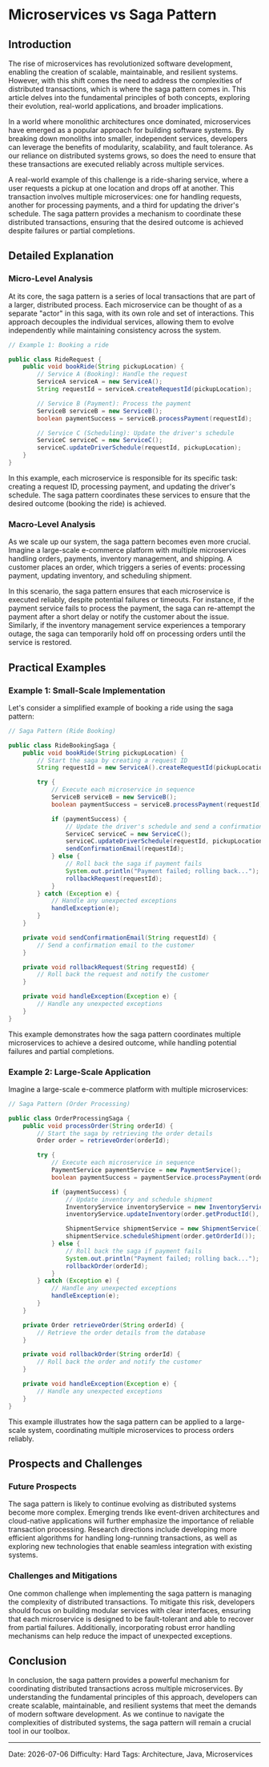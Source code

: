# Microservices vs Saga Pattern
## Introduction
The rise of microservices has revolutionized software development, enabling the creation of scalable, maintainable, and resilient systems. However, with this shift comes the need to address the complexities of distributed transactions, which is where the saga pattern comes in. This article delves into the fundamental principles of both concepts, exploring their evolution, real-world applications, and broader implications.

In a world where monolithic architectures once dominated, microservices have emerged as a popular approach for building software systems. By breaking down monoliths into smaller, independent services, developers can leverage the benefits of modularity, scalability, and fault tolerance. As our reliance on distributed systems grows, so does the need to ensure that these transactions are executed reliably across multiple services.

A real-world example of this challenge is a ride-sharing service, where a user requests a pickup at one location and drops off at another. This transaction involves multiple microservices: one for handling requests, another for processing payments, and a third for updating the driver's schedule. The saga pattern provides a mechanism to coordinate these distributed transactions, ensuring that the desired outcome is achieved despite failures or partial completions.

## Detailed Explanation
### Micro-Level Analysis

At its core, the saga pattern is a series of local transactions that are part of a larger, distributed process. Each microservice can be thought of as a separate "actor" in this saga, with its own role and set of interactions. This approach decouples the individual services, allowing them to evolve independently while maintaining consistency across the system.

```java
// Example 1: Booking a ride

public class RideRequest {
    public void bookRide(String pickupLocation) {
        // Service A (Booking): Handle the request
        ServiceA serviceA = new ServiceA();
        String requestId = serviceA.createRequestId(pickupLocation);

        // Service B (Payment): Process the payment
        ServiceB serviceB = new ServiceB();
        boolean paymentSuccess = serviceB.processPayment(requestId);

        // Service C (Scheduling): Update the driver's schedule
        ServiceC serviceC = new ServiceC();
        serviceC.updateDriverSchedule(requestId, pickupLocation);
    }
}
```

In this example, each microservice is responsible for its specific task: creating a request ID, processing payment, and updating the driver's schedule. The saga pattern coordinates these services to ensure that the desired outcome (booking the ride) is achieved.

### Macro-Level Analysis

As we scale up our system, the saga pattern becomes even more crucial. Imagine a large-scale e-commerce platform with multiple microservices handling orders, payments, inventory management, and shipping. A customer places an order, which triggers a series of events: processing payment, updating inventory, and scheduling shipment.

In this scenario, the saga pattern ensures that each microservice is executed reliably, despite potential failures or timeouts. For instance, if the payment service fails to process the payment, the saga can re-attempt the payment after a short delay or notify the customer about the issue. Similarly, if the inventory management service experiences a temporary outage, the saga can temporarily hold off on processing orders until the service is restored.

## Practical Examples
### Example 1: Small-Scale Implementation

Let's consider a simplified example of booking a ride using the saga pattern:

```java
// Saga Pattern (Ride Booking)

public class RideBookingSaga {
    public void bookRide(String pickupLocation) {
        // Start the saga by creating a request ID
        String requestId = new ServiceA().createRequestId(pickupLocation);

        try {
            // Execute each microservice in sequence
            ServiceB serviceB = new ServiceB();
            boolean paymentSuccess = serviceB.processPayment(requestId);

            if (paymentSuccess) {
                // Update the driver's schedule and send a confirmation email
                ServiceC serviceC = new ServiceC();
                serviceC.updateDriverSchedule(requestId, pickupLocation);
                sendConfirmationEmail(requestId);
            } else {
                // Roll back the saga if payment fails
                System.out.println("Payment failed; rolling back...");
                rollbackRequest(requestId);
            }
        } catch (Exception e) {
            // Handle any unexpected exceptions
            handleException(e);
        }
    }

    private void sendConfirmationEmail(String requestId) {
        // Send a confirmation email to the customer
    }

    private void rollbackRequest(String requestId) {
        // Roll back the request and notify the customer
    }

    private void handleException(Exception e) {
        // Handle any unexpected exceptions
    }
}
```

This example demonstrates how the saga pattern coordinates multiple microservices to achieve a desired outcome, while handling potential failures and partial completions.

### Example 2: Large-Scale Application

Imagine a large-scale e-commerce platform with multiple microservices:

```java
// Saga Pattern (Order Processing)

public class OrderProcessingSaga {
    public void processOrder(String orderId) {
        // Start the saga by retrieving the order details
        Order order = retrieveOrder(orderId);

        try {
            // Execute each microservice in sequence
            PaymentService paymentService = new PaymentService();
            boolean paymentSuccess = paymentService.processPayment(order.getOrderId());

            if (paymentSuccess) {
                // Update inventory and schedule shipment
                InventoryService inventoryService = new InventoryService();
                inventoryService.updateInventory(order.getProductId(), order.getQuantity());

                ShipmentService shipmentService = new ShipmentService();
                shipmentService.scheduleShipment(order.getOrderId());
            } else {
                // Roll back the saga if payment fails
                System.out.println("Payment failed; rolling back...");
                rollbackOrder(orderId);
            }
        } catch (Exception e) {
            // Handle any unexpected exceptions
            handleException(e);
        }
    }

    private Order retrieveOrder(String orderId) {
        // Retrieve the order details from the database
    }

    private void rollbackOrder(String orderId) {
        // Roll back the order and notify the customer
    }

    private void handleException(Exception e) {
        // Handle any unexpected exceptions
    }
}
```

This example illustrates how the saga pattern can be applied to a large-scale system, coordinating multiple microservices to process orders reliably.

## Prospects and Challenges
### Future Prospects

The saga pattern is likely to continue evolving as distributed systems become more complex. Emerging trends like event-driven architectures and cloud-native applications will further emphasize the importance of reliable transaction processing. Research directions include developing more efficient algorithms for handling long-running transactions, as well as exploring new technologies that enable seamless integration with existing systems.

### Challenges and Mitigations

One common challenge when implementing the saga pattern is managing the complexity of distributed transactions. To mitigate this risk, developers should focus on building modular services with clear interfaces, ensuring that each microservice is designed to be fault-tolerant and able to recover from partial failures. Additionally, incorporating robust error handling mechanisms can help reduce the impact of unexpected exceptions.

## Conclusion

In conclusion, the saga pattern provides a powerful mechanism for coordinating distributed transactions across multiple microservices. By understanding the fundamental principles of this approach, developers can create scalable, maintainable, and resilient systems that meet the demands of modern software development. As we continue to navigate the complexities of distributed systems, the saga pattern will remain a crucial tool in our toolbox.

---

Date: 2026-07-06
Difficulty: Hard
Tags: Architecture, Java, Microservices